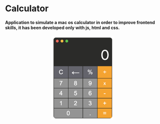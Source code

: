 # Calculator

#### Application to simulate a mac os calculator in order to improve frontend skills, it has been developed only with js, html and css.

<div align="center">
<img width=40% src="img/calcu_noshadow.png">

</div>
